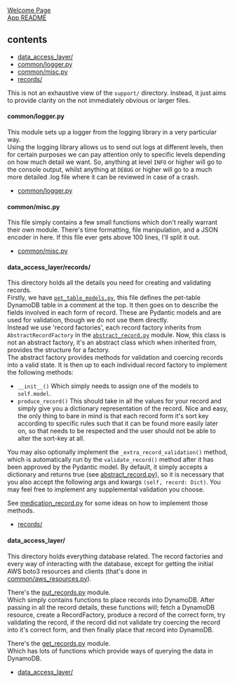 [Welcome Page](../README.md)  
[App README](./APP_README.md)  

## __contents__
* [data_access_layer/](#data_access_layer)
* [common/logger.py](#commonloggerpy)
* [common/misc.py](#commonmiscpy)
* [records/](#data_access_layerrecords)

This is not an exhaustive view of the `support/` directory. Instead, it just aims to provide clarity on the not immediately obvious or larger files.

#### __common/logger.py__
This module sets up a logger from the logging library in a very particular way.  
Using the logging library allows us to send out logs at different levels, then for certain purposes we can pay attention only to specific levels depending on how much detail we want. So, anything at level `INFO` or higher will go to the console output, whilst anything at `DEBUG` or higher will go to a much more detailed .log file where it can be reviewed in case of a crash.
* [common/logger.py](../app/support/common/logger.py)

#### __common/misc.py__
This file simply contains a few small functions which don't really warrant their own module. There's time formatting, file manipulation, and a JSON encoder in here. If this file ever gets above 100 lines, I'll split it out.
* [common/misc.py](../app/support/misc.py)

#### __data_access_layer/records/__
This directory holds all the details you need for creating and validating records.  
Firstly, we have [`pet_table_models.py`](../app/support/data_access_layer/records/pet_table_models.py), this file defines the pet-table DynamoDB table in a comment at the top. It then goes on to describe the fields involved in each form of record. These are Pydantic models and are used for validation, though we do not use them directly.  
Instead we use 'record factories', each record factory inherits from `AbstractRecordFactory` in the [`abstract_record.py`](../app/support/data_access_layer/records/abstract_record.py) module. Now, this class is not an abstract factory, it's an abstract class which when inherited from, provides the structure for a factory.  
The abstract factory provides methods for validation and coercing records into a valid state. It is then up to each individual record factory to implement the following methods:
* `__init__()` Which simply needs to assign one of the models to `self.model`.
* `produce_record()` This should take in all the values for your record and simply give you a dictionary representation of the record. Nice and easy, the only thing to bare in mind is that each record form it's sort key according to specific rules such that it can be found more easily later on, so that needs to be respected and the user should not be able to alter the sort-key at all.  

You may also optionally implement the `_extra_record_validation()` method, which is automatically run by the `validate_record()` method after it has been approved by the Pydantic model. By default, it simply accepts a dictionary and returns true (see [abstract_record.py](../app/support/records/abstract_record.py)), so it is necessary that you also accept the following args and kwargs `(self, record: Dict)`. You may feel free to implement any supplemental validation you choose.

See [medication_record.py](../app/support/records/medication_record.py) for some ideas on how to implement those methods.  
* [records/](../app/support/records/)

#### __data_access_layer/__
This directory holds everything database related. The record factories and every way of interacting with the database, except for getting the initial AWS boto3 resources and clients (that's done in [common/aws_resources.py](../app/support/common/aws_resources.py)).  

There's the [put_records.py](../app/support/data_access_layer/put_records.py) module.  
Which simply contains functions to place records into DynamoDB. After passing in all the record details, these functions will; fetch a DynamoDB resource, create a RecordFactory, produce a record of the correct form, try validating the record, if the record did not validate try coercing the record into it's correct form, and then finally place that record into DynamoDB.  

There's the [get_records.py](../app/support/data_access_layer/put_records.py) module.  
Which has lots of functions which provide ways of querying the data in DynamoDB.


* [data_access_layer/](../app/support/data_access_layer/)
